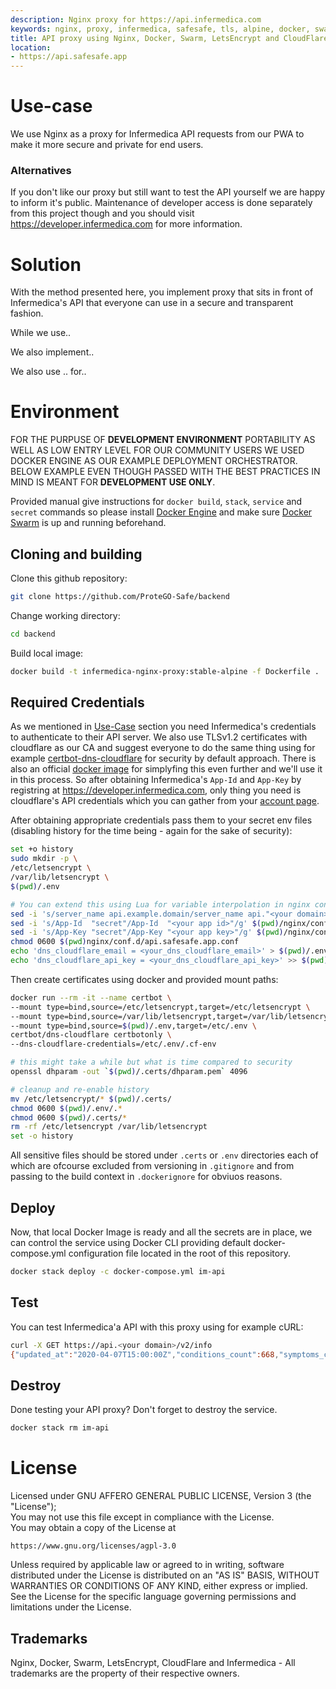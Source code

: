 ```yaml
---
description: Nginx proxy for https://api.infermedica.com
keywords: nginx, proxy, infermedica, safesafe, tls, alpine, docker, swarm, advanced
title: API proxy using Nginx, Docker, Swarm, LetsEncrypt and CloudFlare
location:
- https://api.safesafe.app
---
```


# Use-case

We use Nginx as a proxy for Infermedica API requests from our PWA to make it more secure and private for end users.

### Alternatives

If you don't like our proxy but still want to test the API yourself we are happy to inform it's public. Maintenance of developer access is done separately from this project though and you should visit https://developer.infermedica.com for more information.

# Solution

With the method presented here, you implement proxy that sits in front of Infermedica's API that everyone can use in a secure and transparent fashion.

While we use..

We also implement..

We also use .. for..

# Environment

FOR THE PURPUSE OF **DEVELOPMENT ENVIRONMENT** PORTABILITY AS WELL AS LOW ENTRY LEVEL FOR OUR COMMUNITY USERS WE USED DOCKER ENGINE AS OUR EXAMPLE DEPLOYMENT ORCHESTRATOR. BELOW EXAMPLE EVEN THOUGH PASSED WITH THE BEST PRACTICES IN MIND IS MEANT FOR **DEVELOPMENT USE ONLY**.

Provided manual give instructions for `docker build`, `stack`, `service` and `secret` commands so please install [Docker Engine](https://docs.docker.com/get-docker/) and make sure [Docker Swarm](https://docs.docker.com/engine/reference/commandline/swarm_init/) is up and running beforehand.

## Cloning and building

Clone this github repository:

```sh
git clone https://github.com/ProteGO-Safe/backend
```

Change working directory:

```sh
cd backend
```

Build local image:

```sh
docker build -t infermedica-nginx-proxy:stable-alpine -f Dockerfile .
```

## Required Credentials

As we mentioned in [Use-Case](#Use-Case) section you need Infermedica's credentials to authenticate to their API server. We also use TLSv1.2 certificates with cloudflare as our CA and suggest everyone to do the same thing using for example [certbot-dns-cloudflare](https://certbot-dns-cloudflare.readthedocs.io/en/stable/) for security by default approach. There is also an official [docker image](https://hub.docker.com/r/certbot/dns-cloudflare) for simplyfing this even further and we'll use it in this process. So after obtaining Infermedica's `App-Id` and `App-Key` by registring at https://developer.infermedica.com, only thing you need is cloudflare's API credentials which you can gather from your [account page](https://dash.cloudflare.com/profile/api-tokens).

After obtaining appropriate credentials pass them to your secret env files (disabling history for the time being - again for the sake of security):

```sh
set +o history
sudo mkdir -p \
/etc/letsencrypt \
/var/lib/letsencrypt \
$(pwd)/.env

# You can extend this using Lua for variable interpolation in nginx config files but it'll do for tests.
sed -i 's/server_name api.example.domain/server_name api."<your domain>"/g' $(pwd)/nginx/conf.d/api.safesafe.app.conf
sed -i 's/App-Id  "secret"/App-Id  "<your app id>"/g' $(pwd)/nginx/conf.d/api.safesafe.app.conf
sed -i 's/App-Key "secret"/App-Key "<your app key>"/g' $(pwd)/nginx/conf.d/api.safesafe.app.conf
chmod 0600 $(pwd)nginx/conf.d/api.safesafe.app.conf
echo 'dns_cloudflare_email = <your_dns_cloudflare_email>' > $(pwd)/.env/.cf-env
echo 'dns_cloudflare_api_key = <your_dns_cloudflare_api_key>' >> $(pwd)/.env/.cf-env
```

Then create certificates using docker and provided mount paths:

```sh
docker run --rm -it --name certbot \
--mount type=bind,source=/etc/letsencrypt,target=/etc/letsencrypt \
--mount type=bind,source=/var/lib/letsencrypt,target=/var/lib/letsencrypt \
--mount type=bind,source=$(pwd)/.env,target=/etc/.env \
certbot/dns-cloudflare certbotonly \
--dns-cloudflare-credentials=/etc/.env/.cf-env

# this might take a while but what is time compared to security
openssl dhparam -out `$(pwd)/.certs/dhparam.pem` 4096

# cleanup and re-enable history
mv /etc/letsencrypt/* $(pwd)/.certs/
chmod 0600 $(pwd)/.env/.*
chmod 0600 $(pwd)/.certs/*
rm -rf /etc/letsencrypt /var/lib/letsencrypt
set -o history
```

All sensitive files should be stored under `.certs` or `.env` directories each of which are ofcourse excluded from versioning in `.gitignore` and from passing to the build context in `.dockerignore` for obviuos reasons.

## Deploy

Now, that local Docker Image is ready and all the secrets are in place, we can control the service using Docker CLI providing default docker-compose.yml configuration file located in the root of this repository.

```sh
docker stack deploy -c docker-compose.yml im-api
```

## Test

You can test Infermedica'a API with this proxy using for example cURL:

```sh
curl -X GET https://api.<your domain>/v2/info
{"updated_at":"2020-04-07T15:00:00Z","conditions_count":668,"symptoms_count":1250,"risk_factors_count":128,"lab_tests_count":486}
```

## Destroy

Done testing your API proxy? Don't forget to destroy the service.

```sh
docker stack rm im-api
```

# License

Licensed under GNU AFFERO GENERAL PUBLIC LICENSE, Version 3 (the "License");  
You may not use this file except in compliance with the License.  
You may obtain a copy of the License at

    https://www.gnu.org/licenses/agpl-3.0

Unless required by applicable law or agreed to in writing, software
distributed under the License is distributed on an "AS IS" BASIS,
WITHOUT WARRANTIES OR CONDITIONS OF ANY KIND, either express or implied.
See the License for the specific language governing permissions and
limitations under the License.

## Trademarks
Nginx, Docker, Swarm, LetsEncrypt, CloudFlare and Infermedica - All trademarks are the property of their respective owners.
